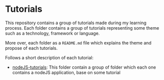 # Tutorials

This repository contains a group of tutorials made during my learning process. Each folder contains a group of tutorials representing some theme such as a technology, framework or language.

More over, each folder as a `README.md` file which explains the theme and propose of each tutorials.

Follows a short description of each tutorial:

- [nodeJS-tutorials](/nodeJS-tutorials): This folder contain a group of folder which each one contains a nodeJS application, base on some tutorial